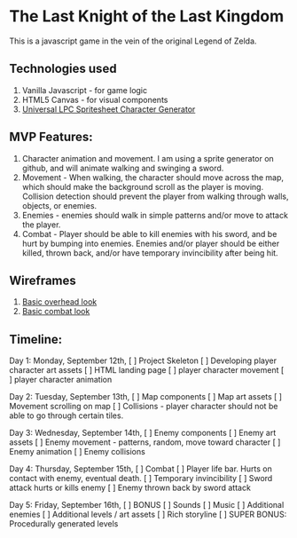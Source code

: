 # The Last Knight of the Last Kingdom

This is a javascript game in the vein of the original Legend of Zelda.

## Technologies used

1. Vanilla Javascript - for game logic
2. HTML5 Canvas - for visual components
3. [Universal LPC Spritesheet Character Generator](http://gaurav.munjal.us/Universal-LPC-Spritesheet-Character-Generator/)

## MVP Features:

1) Character animation and movement. I am using a sprite generator on github, and will
animate walking and swinging a sword.
2) Movement - When walking, the character should move across the map, which should
make the background scroll as the player is moving. Collision detection should prevent
the player from walking through walls, objects, or enemies.
3) Enemies - enemies should walk in simple patterns and/or move to attack the player.
4) Combat - Player should be able to kill enemies with his sword, and be hurt by bumping
into enemies. Enemies and/or player should be either killed, thrown back, and/or have
temporary invincibility after being hit.

## Wireframes

1. [Basic overhead look](/docs/wireframe1.jpg)
2. [Basic combat look](/docs/wireframe2.jpg)


## Timeline:

Day 1: Monday, September 12th,
  [ ] Project Skeleton
  [ ] Developing player character art assets
  [ ] HTML landing page
  [ ] player character movement
  [ ] player character animation

Day 2: Tuesday, September 13th,
  [ ] Map components
  [ ] Map art assets
  [ ] Movement scrolling on map
  [ ] Collisions - player character should not be able to go through certain tiles.

Day 3: Wednesday, September 14th,
  [ ] Enemy components
  [ ] Enemy art assets
  [ ] Enemy movement - patterns, random, move toward character
  [ ] Enemy animation
  [ ] Enemy collisions

Day 4: Thursday, September 15th,
  [ ] Combat
  [ ] Player life bar. Hurts on contact with enemy, eventual death.
  [ ] Temporary invincibility
  [ ] Sword attack hurts or kills enemy
  [ ] Enemy thrown back by sword attack

Day 5: Friday, September 16th,
  [ ] BONUS
  [ ] Sounds
  [ ] Music
  [ ] Additional enemies
  [ ] Additional levels / art assets
  [ ] Rich storyline
  [ ] SUPER BONUS: Procedurally generated levels
